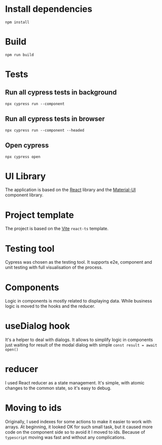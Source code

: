 # Install dependencies

`npm install`

# Build

`npm run build`

# Tests

## Run all cypress tests in background

`npx cypress run --component`

## Run all cypress tests in browser

`npx cypress run --component --headed`

## Open cypress

`npx cypress open`

# UI Library

The application is based on the [React](https://reactjs.org/) library and the [Material-UI](https://material-ui.com/) component library.

# Project template

The project is based on the [Vite](https://vitejs.dev/) `react-ts` template.

# Testing tool

Cypress was chosen as the testing tool. It supports e2e, component and unit testing with full visualisation of the process.

# Components

Logic in components is mostly related to displaying data. While business logic is moved to the hooks and the reducer.

# useDialog hook

It's a helper to deal with dialogs. It allows to simplify logic in components just waiting for result of the modal dialog with simple `const result = await open()`

# reducer

I used React reducer as a state management. It's simple, with atomic changes to the common state, so it's easy to debug.

# Moving to ids

Originally, I used indexes for some actions to make it easier to work with arrays. At beginning, it looked OK for such small task, but it caused more code on the component side so to avoid it I moved to ids. Because of `typescript` moving was fast and without any complications.   


